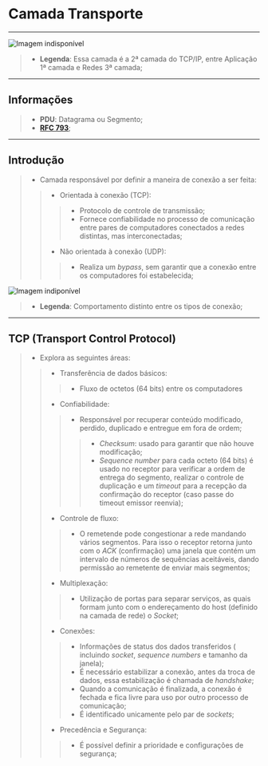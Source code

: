 # Camada Transporte

---

![Imagem indisponível][generic_diagram]
>- **Legenda**: Essa camada é a 2ª camada do TCP/IP, entre Aplicação 1ª camada e Redes 3ª camada;

---

## Informações
>- **PDU**: Datagrama ou Segmento;
>- [**RFC 793**](https://tools.ietf.org/html/rfc793);

---

## Introdução
>- Camada responsável por definir a maneira de conexão a ser feita:
>>- Orientada à conexão (TCP): 
>>>- Protocolo de controle de transmissão;
>>>- Fornece confiabilidade no processo de comunicação entre pares de computadores conectados a redes distintas, mas interconectadas;
>>- Não orientada à conexão (UDP):
>>>- Realiza um *bypass*, sem garantir que a conexão entre os computadores foi estabelecida;

![Imagem indiponível][introduction_tcp_udp]
>- **Legenda**: Comportamento distinto entre os tipos de conexão;

---

## TCP (Transport Control Protocol)
>- Explora as seguintes áreas:
>>- Transferência de dados básicos:
>>>- Fluxo de octetos (64 bits) entre os computadores
>>- Confiabilidade:
>>>- Responsável por recuperar conteúdo modificado, perdido, duplicado e entregue em fora de ordem;
>>>>- *Checksum*: usado para garantir que não houve modificação;
>>>>- *Sequence number* para cada octeto (64 bits) é usado no receptor para verificar a ordem de entrega do segmento, realizar o controle de duplicação e um *timeout* para a recepção da confirmação do receptor (caso passe do timeout emissor reenvia);  
>>- Controle de fluxo:
>>>- O remetende pode congestionar a rede mandando vários segmentos. Para isso o receptor retorna junto com o *ACK* (confirmação) uma janela que contém um intervalo de números de sequências aceitáveis, dando permissão ao remetente de enviar mais segmentos; 
>>- Multiplexação:
>>>- Utilização de portas para separar serviços, as quais formam junto com o endereçamento do host (definido na camada de rede) o *Socket*;
>>- Conexões:
>>>- Informações de status dos dados transferidos ( incluindo *socket*, *sequence numbers* e tamanho da janela);
>>>- É necessário estabilizar a conexão, antes da troca de dados, essa estabilização é chamada de *handshake*;
>>>- Quando a comunicação é finalizada, a conexão é fechada e fica livre para uso por outro processo de comunicação;
>>>- É identificado unicamente pelo par de *sockets*;
>>- Precedência e Segurança:
>>>- É possível definir a prioridade e configurações de segurança;

[generic_diagram]: https://image.slidesharecdn.com/ethernetvietnguyen-150404074840-conversion-gate01/95/ethernet-networking-presentation-14-638.jpg?cb=1428151802 "Diagrama Genérico - Camada de Transporte é a camada representada pelo TCP/UDP"
[introduction_tcp_udp]: http://1.bp.blogspot.com/-t30dpfdTKcw/T60838mE-zI/AAAAAAAAAAM/VZSxwm0F3gc/s1600/tcp-versus-udp.jpg "Ilustração do comportamento dos tipos de conexão"